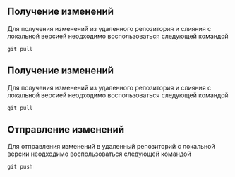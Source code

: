 ## Получение изменений 

Для получения изменений из удаленного репозитория и слияния с локальной версией неодходимо воспользоваться следующей командой

```
git pull
```

## Получение изменений 

Для получения изменений из удаленного репозитория и слияния с локальной версией неодходимо воспользоваться следующей командой

```
git pull
```

## Отправление изменений

Для отправления изменений в удаленный репозиторий с локальной версии неодходимо воспользоваться следующей командой

```
git push
```

